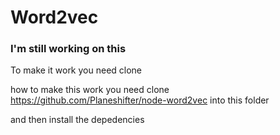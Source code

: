 # Word2vec

### I'm still working on this

To make it work you need clone

how to make this work you need clone https://github.com/Planeshifter/node-word2vec into this folder

and then install the depedencies
